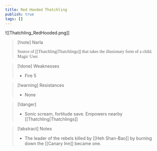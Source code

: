 ```yaml
---
title: Red Hooded Thatchling
publish: true
tags: []
---
```

![[Thatchling_RedHooded.png]]
  > [!note] Narla
  > 
> <span style="font-family: 'Lucida Handwriting'; font-optical-sizing: auto; font-style: normal; word-break: break-word;">Source of [[Thatchling|Thatchlings]] that takes the illusionary form of a child. Magic User.<span/>

> [!done] Weaknesses
> - Fire 5

> [!warning] Resistances
> - None

> [!danger]
> - Sonic scream, fortitude save. Empowers nearby [[Thatchling|Thatchlings]]

> [!abstract] Notes
> - The leader of the rebels killed by [[Heh Shan-Bao]] by burning down the [[Canary Inn]] became one.
